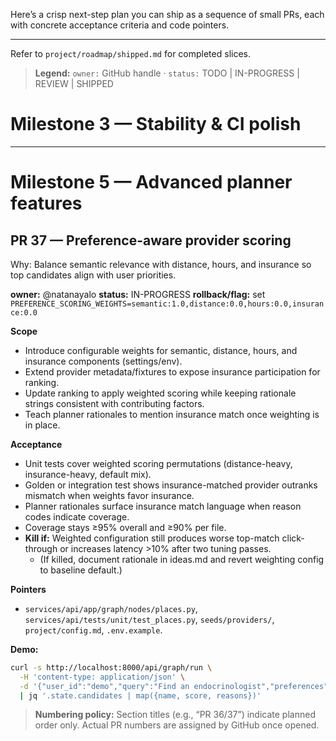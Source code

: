 Here’s a crisp next-step plan you can ship as a sequence of small PRs, each with concrete acceptance criteria and code pointers.

---

Refer to `project/roadmap/shipped.md` for completed slices.

> **Legend:** `owner:` GitHub handle · `status:` TODO | IN-PROGRESS | REVIEW | SHIPPED

# Milestone 3 — Stability & CI polish

---

# Milestone 5 — Advanced planner features

## PR 37 — Preference-aware provider scoring

Why: Balance semantic relevance with distance, hours, and insurance so top candidates align with user priorities.

**owner:** @natanayalo
**status:** IN-PROGRESS
**rollback/flag:** set `PREFERENCE_SCORING_WEIGHTS=semantic:1.0,distance:0.0,hours:0.0,insurance:0.0`

**Scope**

- Introduce configurable weights for semantic, distance, hours, and insurance components (settings/env).
- Extend provider metadata/fixtures to expose insurance participation for ranking.
- Update ranking to apply weighted scoring while keeping rationale strings consistent with contributing factors.
- Teach planner rationales to mention insurance match once weighting is in place.

**Acceptance**

- Unit tests cover weighted scoring permutations (distance-heavy, insurance-heavy, default mix).
- Golden or integration test shows insurance-matched provider outranks mismatch when weights favor insurance.
- Planner rationales surface insurance match language when reason codes indicate coverage.
- Coverage stays ≥95% overall and ≥90% per file.
- **Kill if:** Weighted configuration still produces worse top-match click-through or increases latency >10% after two tuning passes.
  - (If killed, document rationale in ideas.md and revert weighting config to baseline default.)

**Pointers**

- `services/api/app/graph/nodes/places.py`, `services/api/tests/unit/test_places.py`, `seeds/providers/`, `project/config.md`, `.env.example`.

**Demo:**
```bash
curl -s http://localhost:8000/api/graph/run \
  -H 'content-type: application/json' \
  -d '{"user_id":"demo","query":"Find an endocrinologist","preferences":{"insurance_plan":"maccabi","max_travel_km":10}}' \
  | jq '.state.candidates | map({name, score, reasons})'
```

> **Numbering policy:** Section titles (e.g., “PR 36/37”) indicate planned order only. Actual PR numbers are assigned by GitHub once opened.

